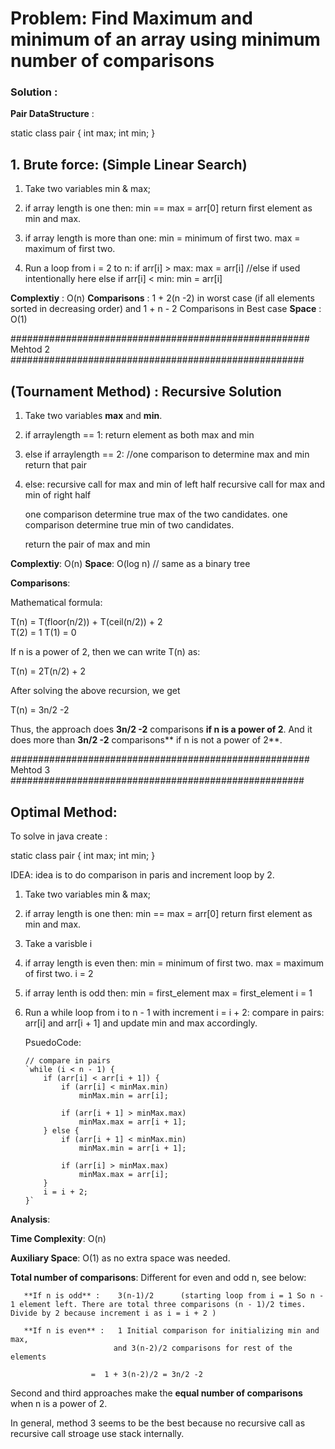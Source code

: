 
# Problem:  Find Maximum and minimum of an array using minimum number of comparisons

### Solution :


**Pair DataStructure** :

static class pair {
int max;
int min;
}

## 1. Brute force:  (Simple Linear Search) 

 1. Take two variables min & max;

 2. if array length is one then:
         min == max = arr[0]
        return first element as min and max.

 3. if array length is more than one:
        min = minimum of first two.
        max = maximum of first two.

4. Run a loop from i = 2 to n:
        if arr[i] > max:
            max = arr[i]
        //else if used intentionally here
        else if arr[i] < min: 
            min = arr[i]
            
**Complextiy** : O(n)
**Comparisons** : 1 + 2(n -2) in worst case (if all elements sorted in decreasing order) 
                        and 1 + n - 2 Comparisons in Best case
**Space** : O(1)


###################################################### Mehtod 2 #####################################################


## (Tournament Method) : Recursive Solution

1. Take two variables **max** and **min**.

2. if arraylength == 1:
    return element as both max and min

3. else if arraylength == 2:
    //one comparison to determine max and min
    return that pair

4. else:
    recursive call for max and min of left half
    recursive call for max and min of right half

    one comparison determine true max of the two candidates.
    one comparison determine true min of two candidates.

    return the pair of max and min




**Complextiy**: O(n)
**Space**: O(log n) // same as a binary tree

**Comparisons**:

Mathematical formula:

  T(n) = T(floor(n/2)) + T(ceil(n/2)) + 2  
  T(2) = 1
  T(1) = 0

If n is a power of 2, then we can write T(n) as: 

   T(n) = 2T(n/2) + 2

After solving the above recursion, we get 

  T(n)  = 3n/2 -2
  
Thus, the approach does **3n/2 -2** comparisons **if n is a power of 2**. And it does more than **3n/2 -2** comparisons** if n is not a power of 2**.



###################################################### Mehtod 3 #####################################################

## Optimal Method:

To solve in java create :

static class pair {
int max;
int min;
}

IDEA: idea is to do comparison in paris and increment loop by 2.


 1. Take two variables min & max;

 2. if array length is one then:
         min == max = arr[0]
        return first element as min and max.
 3. Take a varisble i
 
 4. if array length is even then:
        min = minimum of first two.
        max = maximum of first two.
        i = 2

 5. if array lenth is odd then:
        min = first_element
        max = first_element
        i = 1

 6. Run a while loop from i to n - 1 with increment i = i + 2:
     compare in pairs:  arr[i] and arr[i + 1] and update min and max accordingly.


     PsuedoCode:

        // compare in pairs
        `while (i < n - 1) {
            if (arr[i] < arr[i + 1]) {
                if (arr[i] < minMax.min)
                    minMax.min = arr[i];

                if (arr[i + 1] > minMax.max)
                    minMax.max = arr[i + 1];
            } else {
                if (arr[i + 1] < minMax.min)
                    minMax.min = arr[i + 1];

                if (arr[i] > minMax.max)
                    minMax.max = arr[i];
            }
            i = i + 2;
        }`



**Analysis**:

**Time Complexity**: O(n)

**Auxiliary Space**: O(1) as no extra space was needed.

**Total number of comparisons**: Different for even and odd n, see below: 

       **If n is odd** :    3(n-1)/2      (starting loop from i = 1 So n - 1 element left. There are total three comparisons (n - 1)/2 times. Divide by 2 because increment i as i = i + 2 )
       
       **If n is even** :   1 Initial comparison for initializing min and max, 
                           and 3(n-2)/2 comparisons for rest of the elements  
                           
                      =  1 + 3(n-2)/2 = 3n/2 -2
                      
                      
Second and third approaches make the **equal number of comparisons** when n is a power of 2. 

In general, method 3 seems to be the best because no recursive call as recursive call stroage use stack internally.

